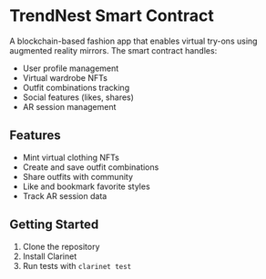 # TrendNest Smart Contract

A blockchain-based fashion app that enables virtual try-ons using augmented reality mirrors. The smart contract handles:

- User profile management
- Virtual wardrobe NFTs
- Outfit combinations tracking
- Social features (likes, shares)
- AR session management

## Features
- Mint virtual clothing NFTs
- Create and save outfit combinations
- Share outfits with community
- Like and bookmark favorite styles
- Track AR session data

## Getting Started
1. Clone the repository
2. Install Clarinet
3. Run tests with `clarinet test`